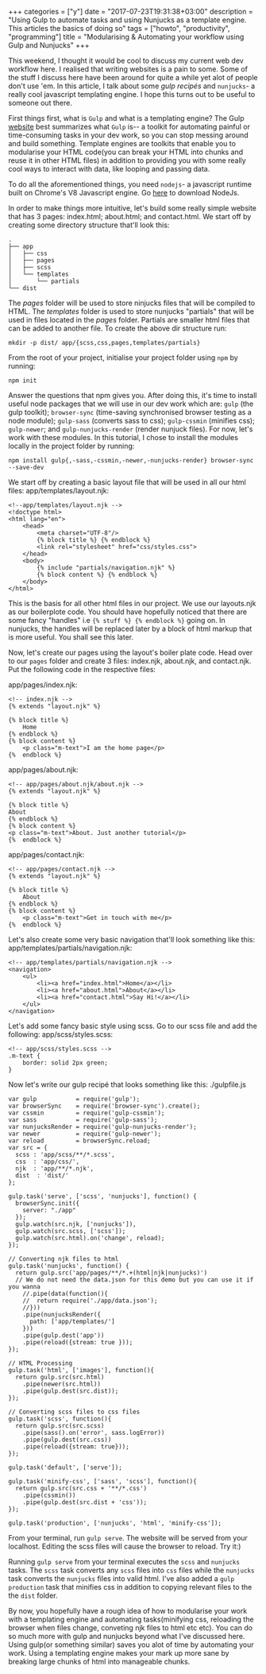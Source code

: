 +++
categories = ["y"]
date = "2017-07-23T19:31:38+03:00"
description = "Using Gulp to automate tasks and using Nunjucks as a template engine. This articles the basics of doing so"
tags = ["howto", "productivity", "programming"]
title = "Modularising & Automating your workflow using Gulp and Nunjucks"
+++

This weekend, I thought it would be cool to discuss my current web dev workflow here. I realised that writing websites is a pain to some. Some of the stuff I discuss here have been around for quite a while yet alot of people don't use 'em. In this article, I talk about some *gulp recipés* and `nunjucks`- a really cool javascript templating engine. I hope this turns out to be useful to someone out there.

First things first, what is `Gulp` and what is a templating engine? The Gulp [website](http://gulpjs.com/URL ) best summarizes what `Gulp` is-- a toolkit for automating painful or time-consuming tasks in your dev work, so you can stop messing around and build something. Template engines are toolkits that enable you to modularise your HTML code(you can break your HTML into chunks and reuse it in other HTML files) in addition to providing you with some really cool ways to interact with data, like looping and passing data.

To do all the aforementioned things, you need `nodejs`- a javascript runtime built on Chrome's V8 Javascript engine. Go [here](https://nodejs.org/en/URL ) to download NodeJs.

In order to make things more intuitive, let's build some really simple website that has 3 pages: index.html; about.html; and contact.html.
We start off by creating some directory structure that'll look this:
```
.
├── app
│   ├── css
│   ├── pages
│   ├── scss
│   └── templates
│       └── partials
└── dist
```
The *pages* folder will be used to store ninjucks files that will be compiled to HTML. The *templates* folder is used to store nunjucks "partials" that will be used in files located in the *pages* folder. Partials are smaller html files that can be added to another file. To create the above dir structure run:
```
mkdir -p dist/ app/{scss,css,pages,templates/partials}
```
From the root of your project, initialise your project folder using `npm` by running:
```
npm init
```
Answer the questions that npm gives you. After doing this, it's time to install useful node packages that we will use in our dev work which are:
`gulp` (the gulp toolkit); `browser-sync` (time-saving synchronised browser testing as a node module); `gulp-sass` (converts sass to css); `gulp-cssmin` (minifies css); `gulp-newer`; and `gulp-nunjucks-render` (render nunjuck files).
For now, let's work with these modules. In this tutorial, I chose to install the modules locally in the project folder by running:
```
npm install gulp{,-sass,-cssmin,-newer,-nunjucks-render} browser-sync --save-dev
```

We start off by creating a basic layout file that will be used in all our html files:
app/templates/layout.njk:

```
<!--app/templates/layout.njk -->
<!doctype html>
<html lang="en">
    <head>
        <meta charset="UTF-8"/>
        {% block title %} {% endblock %}
        <link rel="stylesheet" href="css/styles.css">
    </head>
    <body>
        {% include "partials/navigation.njk" %}
        {% block content %} {% endblock %}
    </body>
</html>
```
This is the basis for all other html files in our project. We use our layouts.njk as our boilerplote code. You should have hopefully noticed that there are some fancy "handles" i.e `{% stuff %} {% endblock %}` going on. In nunjucks, the handles will be replaced later by a block of html markup that is more useful. You shall see this later.

Now, let's create our pages using the layout's boiler plate code. Head over to our `pages` folder and create 3 files: index.njk, about.njk, and contact.njk. Put the following code in the respective files:

app/pages/index.njk:
```
<!-- index.njk -->
{% extends "layout.njk" %}

{% block title %}
    Home
{% endblock %}
{% block content %}
    <p class="m-text">I am the home page</p>
{%  endblock %}
```

app/pages/about.njk:
```
<!-- app/pages/about.njk/about.njk -->
{% extends "layout.njk" %}

{% block title %}
About
{% endblock %}
{% block content %}
<p class="m-text">About. Just another tutorial</p>
{%  endblock %}
```

app/pages/contact.njk:
```
<!-- app/pages/contact.njk -->
{% extends "layout.njk" %}

{% block title %}
    About
{% endblock %}
{% block content %}
    <p class="m-text">Get in touch with me</p>
{%  endblock %}
```

Let's also create some very basic navigation that'll look something like this:
app/templates/partials/navigation.njk:
```
<!-- app/templates/partials/navigation.njk -->
<navigation>
    <ul>
        <li><a href="index.html">Home</a></li>
        <li><a href="about.html">About</a></li>
        <li><a href="contact.html">Say Hi!</a></li>
    </ul>
</navigation>
```
Let's add some fancy basic style using scss. Go to our scss file and add the following:
app/scss/styles.scss:
```
<!-- app/scss/styles.scss -->
.m-text {
    border: solid 2px green;
}
```
Now let's write our gulp recipé that looks something like this:
./gulpfile.js
```
var gulp           = require('gulp');
var browserSync    = require('browser-sync').create();
var cssmin         = require('gulp-cssmin');
var sass           = require('gulp-sass');
var nunjucksRender = require('gulp-nunjucks-render');
var newer          = require('gulp-newer');
var reload         = browserSync.reload;
var src = {
  scss : 'app/scss/**/*.scss',
  css  : 'app/css/',
  njk  : 'app/**/*.njk',
  dist  : 'dist/'
};

gulp.task('serve', ['scss', 'nunjucks'], function() {
  browserSync.init({
    server: "./app"
  });
  gulp.watch(src.njk, ['nunjucks']),
  gulp.watch(src.scss, ['scss']);
  gulp.watch(src.html).on('change', reload);
});

// Converting njk files to html
gulp.task('nunjucks', function() {
  return gulp.src('app/pages/**/*.+(html|njk|nunjucks)')
  // We do not need the data.json for this demo but you can use it if you wanna
    //.pipe(data(function(){
    //  return require('./app/data.json');
    //}))
    .pipe(nunjucksRender({
      path: ['app/templates/']
    }))
    .pipe(gulp.dest('app'))
    .pipe(reload({stream: true }));
});

// HTML Processing
gulp.task('html', ['images'], function(){
  return gulp.src(src.html)
    .pipe(newer(src.html))
    .pipe(gulp.dest(src.dist));
});

// Converting scss files to css files
gulp.task('scss', function(){
  return gulp.src(src.scss)
    .pipe(sass().on('error', sass.logError))
    .pipe(gulp.dest(src.css))
    .pipe(reload({stream: true}));
});

gulp.task('default', ['serve']);

gulp.task('minify-css', ['sass', 'scss'], function(){
  return gulp.src(src.css + '**/*.css')
    .pipe(cssmin())
    .pipe(gulp.dest(src.dist + 'css'));
});

gulp.task('production', ['nunjucks', 'html', 'minify-css']);

```
From your terminal, run `gulp serve`. The website will be served from your localhost. Editing the scss files will cause the browser to reload. Try it:)

Running `gulp serve` from your terminal executes the `scss` and `nunjucks` tasks. The `scss` task converts any `scss` files into `css` files while the `nunjucks` task converts the `nunjucks` files into valid html. I've also added a `gulp production` task that minifies css in addition to copying relevant files to the the `dist` folder.

By now, you hopefully have a rough idea of how to modularise your work with a templating engine and automating tasks(minifying css, reloading the browser when files change, conveting njk files to html etc etc). You can do so much more with gulp and nunjucks beyond what I've discussed here. Using gulp(or something similar) saves you alot of time by automating your work. Using a templating engine makes your mark up more sane by breaking large chunks of html into manageable chunks.
